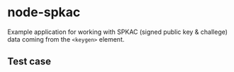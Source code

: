 # node-spkac #
Example application for working with SPKAC (signed public key & challege)
data coming from the ```<keygen>``` element.

## Test case ##
<script src="https://gist.github.com/jas-/7013375.js"></script>
